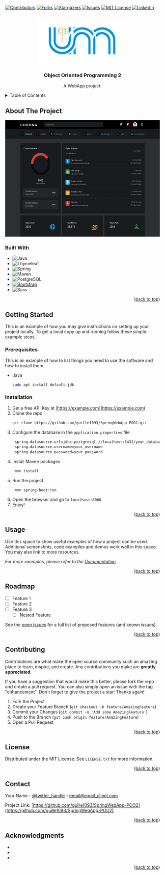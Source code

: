 <a name="readme-top"></a>
<!--
*** Thanks for checking out the Best-README-Template. If you have a suggestion
*** that would make this better, please fork the repo and create a pull request
*** or simply open an issue with the tag "enhancement".
*** Don't forget to give the project a star!
*** Thanks again! Now go create something AMAZING! :D
-->



<!-- PROJECT SHIELDS -->
<!--
*** I'm using markdown "reference style" links for readability.
*** Reference links are enclosed in brackets [ ] instead of parentheses ( ).
*** See the bottom of this document for the declaration of the reference variables
*** for contributors-url, forks-url, etc. This is an optional, concise syntax you may use.
*** https://www.markdownguide.org/basic-syntax/#reference-style-links
-->
[![Contributors][contributors-shield]][contributors-url]
[![Forks][forks-shield]][forks-url]
[![Stargazers][stars-shield]][stars-url]
[![Issues][issues-shield]][issues-url]
[![MIT License][license-shield]][license-url]
[![LinkedIn][linkedin-shield]][linkedin-url]


<!-- PROJECT LOGO -->
<br />
<div align="center">
  <a href="https://github.com/guille1093/SpringWebApp-POO2">
    <img src="src/main/resources/static/images/logo-unam.png" alt="Logo" width="291" height="145">
  </a>

<h3 align="center">Object Oriented Programming 2</h3>

  <p align="center">
    A WebApp project.
  </p>
</div>



<!-- TABLE OF CONTENTS -->
<details>
  <summary>Table of Contents</summary>
  <ol>
    <li>
      <a href="#about-the-project">About The Project</a>
      <ul>
        <li><a href="#built-with">Built With</a></li>
      </ul>
    </li>
    <li>
      <a href="#getting-started">Getting Started</a>
      <ul>
        <li><a href="#prerequisites">Prerequisites</a></li>
        <li><a href="#installation">Installation</a></li>
      </ul>
    </li>
    <li><a href="#usage">Usage</a></li>
    <li><a href="#roadmap">Roadmap</a></li>
    <li><a href="#contributing">Contributing</a></li>
    <li><a href="#license">License</a></li>
    <li><a href="#contact">Contact</a></li>
    <li><a href="#acknowledgments">Acknowledgments</a></li>
  </ol>
</details>



<!-- ABOUT THE PROJECT -->
## About The Project
<div align="center">

<a href="https://github.com/guille1093/SpringWebApp-POO2">
<img src="src/main/resources/static/images/screenshots/classic-horizontal.jpg" alt="Logo" width="600" height="380">
</a>
</div>







### Built With



* ![Java][Java]
* ![Thymeleaf][Thymeleaf]
* ![Spring][spring.io]
* ![Maven][Maven]
* ![PostgreSQL][PostgreSQL]
* [![Bootstrap][Bootstrap.com]][Bootstrap-url]
* ![Sass][Sass]





<p align="right">(<a href="#readme-top">back to top</a>)</p>



<!-- GETTING STARTED -->
## Getting Started

This is an example of how you may give instructions on setting up your project locally.
To get a local copy up and running follow these simple example steps.

### Prerequisites

This is an example of how to list things you need to use the software and how to install them.
* Java
  ```sh
  sudo apt install default-jdk
  ```

### Installation

1. Get a free API Key at [https://example.com](https://example.com)
2. Clone the repo
   ```sh
   git clone https://github.com/guille1093/SpringWebApp-POO2.git
   ```
3. Configure the database in the `application.properties` file
   ```sh
    spring.datasource.url=jdbc:postgresql://localhost:5432/your_database
    spring.datasource.username=your_username
    spring.datasource.password=your_password
   ```
4. Install Maven packages
   ```sh
    mvn install
    ```
5. Run the project
    ```sh
     mvn spring-boot:run
     ```
6. Open the browser and go to `localhost:8080`
7. Enjoy!

<p align="right">(<a href="#readme-top">back to top</a>)</p>



<!-- USAGE EXAMPLES -->
## Usage

Use this space to show useful examples of how a project can be used. Additional screenshots, code examples and demos work well in this space. You may also link to more resources.

_For more examples, please refer to the [Documentation](https://example.com)_

<p align="right">(<a href="#readme-top">back to top</a>)</p>



<!-- ROADMAP -->
## Roadmap

- [ ] Feature 1
- [ ] Feature 2
- [ ] Feature 3
    - [ ] Nested Feature

See the [open issues](https://github.com/guille1093/SpringWebApp-POO2/issues) for a full list of proposed features (and known issues).

<p align="right">(<a href="#readme-top">back to top</a>)</p>



<!-- CONTRIBUTING -->
## Contributing

Contributions are what make the open source community such an amazing place to learn, inspire, and create. Any contributions you make are **greatly appreciated**.

If you have a suggestion that would make this better, please fork the repo and create a pull request. You can also simply open an issue with the tag "enhancement".
Don't forget to give the project a star! Thanks again!

1. Fork the Project
2. Create your Feature Branch (`git checkout -b feature/AmazingFeature`)
3. Commit your Changes (`git commit -m 'Add some AmazingFeature'`)
4. Push to the Branch (`git push origin feature/AmazingFeature`)
5. Open a Pull Request

<p align="right">(<a href="#readme-top">back to top</a>)</p>



<!-- LICENSE -->
## License

Distributed under the MIT License. See `LICENSE.txt` for more information.

<p align="right">(<a href="#readme-top">back to top</a>)</p>



<!-- CONTACT -->
## Contact

Your Name - [@twitter_handle](https://twitter.com/twitter_handle) - email@email_client.com

Project Link: [https://github.com/guille1093/SpringWebApp-POO2](https://github.com/guille1093/SpringWebApp-POO2)

<p align="right">(<a href="#readme-top">back to top</a>)</p>



<!-- ACKNOWLEDGMENTS -->
## Acknowledgments

* []()
* []()
* []()

<p align="right">(<a href="#readme-top">back to top</a>)</p>



<!-- MARKDOWN LINKS & IMAGES -->
<!-- https://www.markdownguide.org/basic-syntax/#reference-style-links -->
[contributors-shield]: https://img.shields.io/github/contributors/guille1093/SpringWebApp-POO2.svg?style=for-the-badge
[contributors-url]: https://github.com/guille1093/SpringWebApp-POO2/graphs/contributors
[forks-shield]: https://img.shields.io/github/forks/guille1093/SpringWebApp-POO2.svg?style=for-the-badge
[forks-url]: https://github.com/guille1093/SpringWebApp-POO2/network/members
[stars-shield]: https://img.shields.io/github/stars/guille1093/SpringWebApp-POO2.svg?style=for-the-badge
[stars-url]: https://github.com/guille1093/SpringWebApp-POO2/stargazers
[issues-shield]: https://img.shields.io/github/issues/guille1093/SpringWebApp-POO2.svg?style=for-the-badge
[issues-url]: https://github.com/guille1093/SpringWebApp-POO2/issues
[license-shield]: https://img.shields.io/github/license/guille1093/SpringWebApp-POO2.svg?style=for-the-badge
[license-url]: https://github.com/guille1093/SpringWebApp-POO2/blob/master/LICENSE.txt
[linkedin-shield]: https://img.shields.io/badge/-LinkedIn-black.svg?style=for-the-badge&logo=linkedin&colorB=555
[linkedin-url]: https://linkedin.com/in/guillermo-quintana-b60541205
[product-screenshot]: images/screenshot.png
[Next.js]: https://img.shields.io/badge/next.js-000000?style=for-the-badge&logo=nextdotjs&logoColor=white
[Java]: https://img.shields.io/badge/java-ED8B00?style=for-the-badge&logo=java&logoColor=white
[Spring.io]: https://img.shields.io/badge/Spring-6DB33F?style=for-the-badge&logo=spring&logoColor=white
[Next-url]: https://nextjs.org/
[Java-url]: https://www.java.com/es/
[Spring-url]: https://spring.io/
[Maven]: https://img.shields.io/badge/Maven-C71A36?style=for-the-badge&logo=apache-maven&logoColor=white
[React.js]: https://img.shields.io/badge/React-20232A?style=for-the-badge&logo=react&logoColor=61DAFB
[React-url]: https://reactjs.org/
[Vue.js]: https://img.shields.io/badge/Vue.js-35495E?style=for-the-badge&logo=vuedotjs&logoColor=4FC08D
[Vue-url]: https://vuejs.org/
[Angular.io]: https://img.shields.io/badge/Angular-DD0031?style=for-the-badge&logo=angular&logoColor=white
[Angular-url]: https://angular.io/
[Svelte.dev]: https://img.shields.io/badge/Svelte-4A4A55?style=for-the-badge&logo=svelte&logoColor=FF3E00
[Svelte-url]: https://svelte.dev/
[Laravel.com]: https://img.shields.io/badge/Laravel-FF2D20?style=for-the-badge&logo=laravel&logoColor=white
[Laravel-url]: https://laravel.com
[Bootstrap.com]: https://img.shields.io/badge/Bootstrap-563D7C?style=for-the-badge&logo=bootstrap&logoColor=white
[Bootstrap-url]: https://getbootstrap.com
[Sass]: https://img.shields.io/badge/Sass-CC6699?style=for-the-badge&logo=sass&logoColor=white
[JQuery.com]: https://img.shields.io/badge/jQuery-0769AD?style=for-the-badge&logo=jquery&logoColor=white
[JQuery-url]: https://jquery.com
[PostgreSQL]: https://img.shields.io/badge/PostgreSQL-316192?style=for-the-badge&logo=postgresql&logoColor=white
[Thymeleaf]: https://img.shields.io/badge/Thymeleaf-005F0F?style=for-the-badge&logo=thymeleaf&logoColor=white